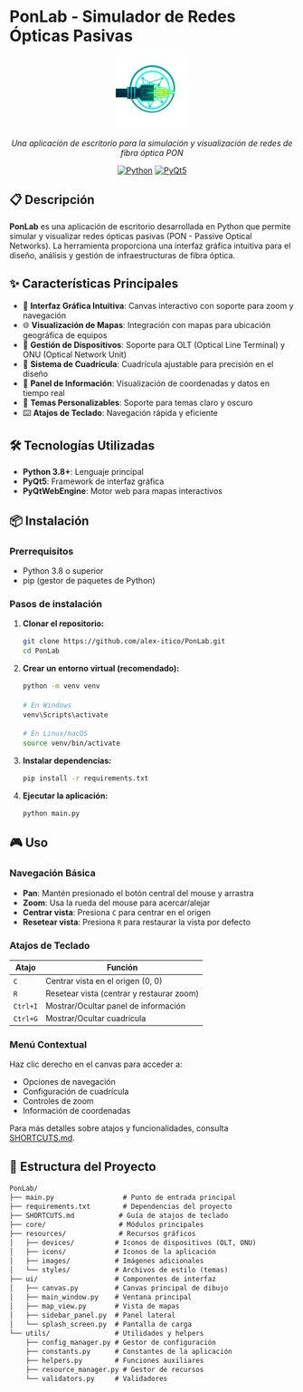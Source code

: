# PonLab - Simulador de Redes Ópticas Pasivas

<div align="center">

![PonLab Logo](resources/icons/app_icon_128x128.png)

_Una aplicación de escritorio para la simulación y visualización de redes de fibra óptica PON_

[![Python](https://img.shields.io/badge/Python-3.8+-blue.svg)](https://python.org)
[![PyQt5](https://img.shields.io/badge/PyQt5-5.15+-green.svg)](https://pypi.org/project/PyQt5/)
</div>

## 📋 Descripción

**PonLab** es una aplicación de escritorio desarrollada en Python que permite simular y visualizar redes ópticas pasivas (PON - Passive Optical Networks). La herramienta proporciona una interfaz gráfica intuitiva para el diseño, análisis y gestión de infraestructuras de fibra óptica.

## ✨ Características Principales

- 🎨 **Interfaz Gráfica Intuitiva**: Canvas interactivo con soporte para zoom y navegación
- 🌐 **Visualización de Mapas**: Integración con mapas para ubicación geográfica de equipos
- 🔧 **Gestión de Dispositivos**: Soporte para OLT (Optical Line Terminal) y ONU (Optical Network Unit)
- 📐 **Sistema de Cuadrícula**: Cuadrícula ajustable para precisión en el diseño
- 🎯 **Panel de Información**: Visualización de coordenadas y datos en tiempo real
- 🌙 **Temas Personalizables**: Soporte para temas claro y oscuro
- ⌨️ **Atajos de Teclado**: Navegación rápida y eficiente

## 🛠️ Tecnologías Utilizadas

- **Python 3.8+**: Lenguaje principal
- **PyQt5**: Framework de interfaz gráfica
- **PyQtWebEngine**: Motor web para mapas interactivos

## 📦 Instalación

### Prerrequisitos

- Python 3.8 o superior
- pip (gestor de paquetes de Python)

### Pasos de instalación

1. **Clonar el repositorio:**

   ```bash
   git clone https://github.com/alex-itico/PonLab.git
   cd PonLab
   ```

2. **Crear un entorno virtual (recomendado):**

   ```bash
   python -m venv venv

   # En Windows
   venv\Scripts\activate

   # En Linux/macOS
   source venv/bin/activate
   ```

3. **Instalar dependencias:**

   ```bash
   pip install -r requirements.txt
   ```

4. **Ejecutar la aplicación:**
   ```bash
   python main.py
   ```

## 🎮 Uso

### Navegación Básica

- **Pan**: Mantén presionado el botón central del mouse y arrastra
- **Zoom**: Usa la rueda del mouse para acercar/alejar
- **Centrar vista**: Presiona `C` para centrar en el origen
- **Resetear vista**: Presiona `R` para restaurar la vista por defecto

### Atajos de Teclado

| Atajo    | Función                                   |
| -------- | ----------------------------------------- |
| `C`      | Centrar vista en el origen (0, 0)         |
| `R`      | Resetear vista (centrar y restaurar zoom) |
| `Ctrl+I` | Mostrar/Ocultar panel de información      |
| `Ctrl+G` | Mostrar/Ocultar cuadrícula                |

### Menú Contextual

Haz clic derecho en el canvas para acceder a:

- Opciones de navegación
- Configuración de cuadrícula
- Controles de zoom
- Información de coordenadas

Para más detalles sobre atajos y funcionalidades, consulta [SHORTCUTS.md](SHORTCUTS.md).

## 📁 Estructura del Proyecto

```
PonLab/
├── main.py                 # Punto de entrada principal
├── requirements.txt        # Dependencias del proyecto
├── SHORTCUTS.md           # Guía de atajos de teclado
├── core/                  # Módulos principales
├── resources/             # Recursos gráficos
│   ├── devices/          # Iconos de dispositivos (OLT, ONU)
│   ├── icons/            # Iconos de la aplicación
│   ├── images/           # Imágenes adicionales
│   └── styles/           # Archivos de estilo (temas)
├── ui/                   # Componentes de interfaz
│   ├── canvas.py         # Canvas principal de dibujo
│   ├── main_window.py    # Ventana principal
│   ├── map_view.py       # Vista de mapas
│   ├── sidebar_panel.py  # Panel lateral
│   └── splash_screen.py  # Pantalla de carga
└── utils/                # Utilidades y helpers
    ├── config_manager.py # Gestor de configuración
    ├── constants.py      # Constantes de la aplicación
    ├── helpers.py        # Funciones auxiliares
    ├── resource_manager.py # Gestor de recursos
    └── validators.py     # Validadores
```
